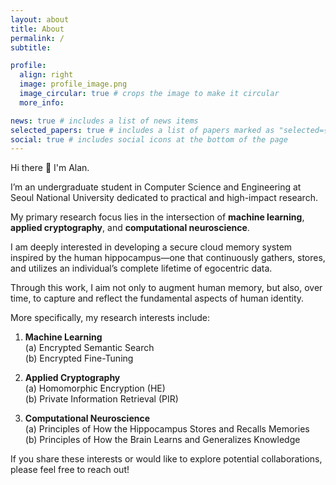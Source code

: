 ```yaml
---
layout: about
title: About
permalink: /
subtitle: 

profile:
  align: right
  image: profile_image.png
  image_circular: true # crops the image to make it circular
  more_info: 

news: true # includes a list of news items
selected_papers: true # includes a list of papers marked as "selected={true}"
social: true # includes social icons at the bottom of the page
---
```


Hi there 👋 I'm Alan.

I’m an undergraduate student in Computer Science and Engineering at Seoul National University dedicated to practical and high-impact research.

My primary research focus lies in the intersection of **machine learning**, **applied cryptography**, and **computational neuroscience**.

I am deeply interested in developing a secure cloud memory system inspired by the human hippocampus—one that continuously gathers, stores, and utilizes an individual’s complete lifetime of egocentric data.

Through this work, I aim not only to augment human memory, but also, over time, to capture and reflect the fundamental aspects of human identity.

More specifically, my research interests include:

1. **Machine Learning**  
(a) Encrypted Semantic Search  
(b) Encrypted Fine-Tuning

2. **Applied Cryptography**  
(a) Homomorphic Encryption (HE)  
(b) Private Information Retrieval (PIR)

3. **Computational Neuroscience**  
(a) Principles of How the Hippocampus Stores and Recalls Memories  
(b) Principles of How the Brain Learns and Generalizes Knowledge

If you share these interests or would like to explore potential collaborations, please feel free to reach out!
